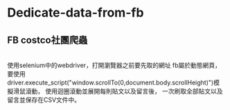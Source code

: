 # Dedicate-data-from-fb

## FB costco社團爬蟲
<br>
使用selenium中的webdriver，打開瀏覽器之前要先取的網址
fb屬於動態網頁，
要使用driver.execute_script("window.scrollTo(0,document.body.scrollHeight)")模擬滑鼠滾動，
使用迴圈滾動並展開每則貼文以及留言後，
一次刷取全部貼文以及留言並保存在CSV文件中。
